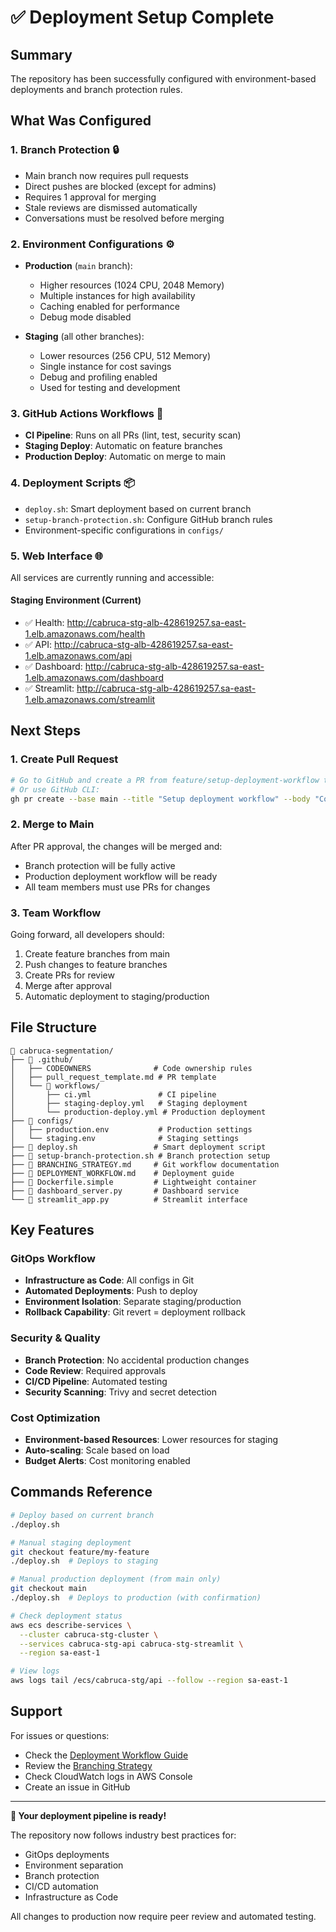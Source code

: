 # ✅ Deployment Setup Complete

## Summary

The repository has been successfully configured with environment-based deployments and branch protection rules.

## What Was Configured

### 1. **Branch Protection** 🔒
- Main branch now requires pull requests
- Direct pushes are blocked (except for admins)
- Requires 1 approval for merging
- Stale reviews are dismissed automatically
- Conversations must be resolved before merging

### 2. **Environment Configurations** ⚙️
- **Production** (`main` branch):
  - Higher resources (1024 CPU, 2048 Memory)
  - Multiple instances for high availability
  - Caching enabled for performance
  - Debug mode disabled
  
- **Staging** (all other branches):
  - Lower resources (256 CPU, 512 Memory)
  - Single instance for cost savings
  - Debug and profiling enabled
  - Used for testing and development

### 3. **GitHub Actions Workflows** 🚀
- **CI Pipeline**: Runs on all PRs (lint, test, security scan)
- **Staging Deploy**: Automatic on feature branches
- **Production Deploy**: Automatic on merge to main

### 4. **Deployment Scripts** 📦
- `deploy.sh`: Smart deployment based on current branch
- `setup-branch-protection.sh`: Configure GitHub branch rules
- Environment-specific configurations in `configs/`

### 5. **Web Interface** 🌐
All services are currently running and accessible:

#### Staging Environment (Current)
- ✅ Health: http://cabruca-stg-alb-428619257.sa-east-1.elb.amazonaws.com/health
- ✅ API: http://cabruca-stg-alb-428619257.sa-east-1.elb.amazonaws.com/api
- ✅ Dashboard: http://cabruca-stg-alb-428619257.sa-east-1.elb.amazonaws.com/dashboard
- ✅ Streamlit: http://cabruca-stg-alb-428619257.sa-east-1.elb.amazonaws.com/streamlit

## Next Steps

### 1. Create Pull Request
```bash
# Go to GitHub and create a PR from feature/setup-deployment-workflow to main
# Or use GitHub CLI:
gh pr create --base main --title "Setup deployment workflow" --body "Configures environment-based deployments and branch protection"
```

### 2. Merge to Main
After PR approval, the changes will be merged and:
- Branch protection will be fully active
- Production deployment workflow will be ready
- All team members must use PRs for changes

### 3. Team Workflow
Going forward, all developers should:
1. Create feature branches from main
2. Push changes to feature branches
3. Create PRs for review
4. Merge after approval
5. Automatic deployment to staging/production

## File Structure

```
📁 cabruca-segmentation/
├── 📁 .github/
│   ├── CODEOWNERS              # Code ownership rules
│   ├── pull_request_template.md # PR template
│   └── 📁 workflows/
│       ├── ci.yml               # CI pipeline
│       ├── staging-deploy.yml   # Staging deployment
│       └── production-deploy.yml # Production deployment
├── 📁 configs/
│   ├── production.env           # Production settings
│   └── staging.env              # Staging settings
├── 📄 deploy.sh                 # Smart deployment script
├── 📄 setup-branch-protection.sh # Branch protection setup
├── 📄 BRANCHING_STRATEGY.md     # Git workflow documentation
├── 📄 DEPLOYMENT_WORKFLOW.md    # Deployment guide
├── 📄 Dockerfile.simple         # Lightweight container
├── 📄 dashboard_server.py       # Dashboard service
└── 📄 streamlit_app.py          # Streamlit interface
```

## Key Features

### GitOps Workflow
- **Infrastructure as Code**: All configs in Git
- **Automated Deployments**: Push to deploy
- **Environment Isolation**: Separate staging/production
- **Rollback Capability**: Git revert = deployment rollback

### Security & Quality
- **Branch Protection**: No accidental production changes
- **Code Review**: Required approvals
- **CI/CD Pipeline**: Automated testing
- **Security Scanning**: Trivy and secret detection

### Cost Optimization
- **Environment-based Resources**: Lower resources for staging
- **Auto-scaling**: Scale based on load
- **Budget Alerts**: Cost monitoring enabled

## Commands Reference

```bash
# Deploy based on current branch
./deploy.sh

# Manual staging deployment
git checkout feature/my-feature
./deploy.sh  # Deploys to staging

# Manual production deployment (from main only)
git checkout main
./deploy.sh  # Deploys to production (with confirmation)

# Check deployment status
aws ecs describe-services \
  --cluster cabruca-stg-cluster \
  --services cabruca-stg-api cabruca-stg-streamlit \
  --region sa-east-1

# View logs
aws logs tail /ecs/cabruca-stg/api --follow --region sa-east-1
```

## Support

For issues or questions:
- Check the [Deployment Workflow Guide](./DEPLOYMENT_WORKFLOW.md)
- Review the [Branching Strategy](./BRANCHING_STRATEGY.md)
- Check CloudWatch logs in AWS Console
- Create an issue in GitHub

---

**🎉 Your deployment pipeline is ready!**

The repository now follows industry best practices for:
- GitOps deployments
- Environment separation
- Branch protection
- CI/CD automation
- Infrastructure as Code

All changes to production now require peer review and automated testing.